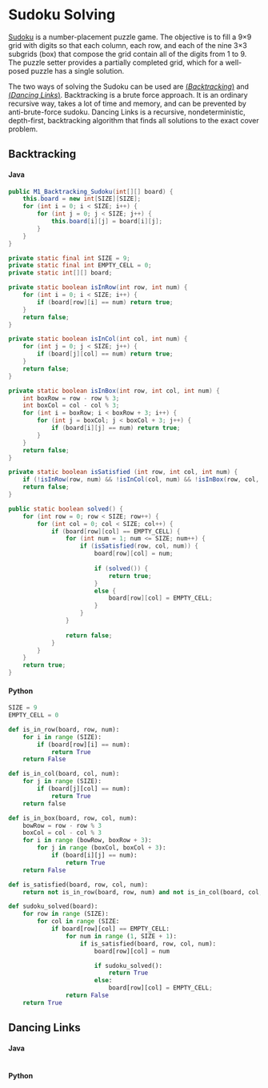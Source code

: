 # Sudoku Solving
[Sudoku](https://en.wikipedia.org/wiki/Sudoku) is a number-placement puzzle game. The objective is to fill a 9×9 grid with digits so that each column, each row, and each of the nine 3×3 subgrids (box) that compose the grid contain all of the digits from 1 to 9. The puzzle setter provides a partially completed grid, which for a well-posed puzzle has a single solution. 

The two ways of solving the Sudoku can be used are [(*Backtracking*)](https://www.geeksforgeeks.org/backtracking-algorithms/) and [(*Dancing Links*)](https://www.geeksforgeeks.org/exact-cover-problem-algorithm-x-set-2-implementation-dlx/). Backtracking is a brute force approach. It is an ordinary recursive way, takes a lot of time and memory, and can be prevented by anti-brute-force sudoku. Dancing Links is a recursive, nondeterministic, depth-first, backtracking algorithm that finds all solutions to the exact cover problem.

## Backtracking

#### Java
```java
public M1_Backtracking_Sudoku(int[][] board) {
    this.board = new int[SIZE][SIZE];
    for (int i = 0; i < SIZE; i++) {
        for (int j = 0; j < SIZE; j++) {
            this.board[i][j] = board[i][j];
        }
    }
}

private static final int SIZE = 9;
private static final int EMPTY_CELL = 0;
private static int[][] board;

private static boolean isInRow(int row, int num) {
    for (int i = 0; i < SIZE; i++) {
        if (board[row][i] == num) return true;
    }
    return false;
}

private static boolean isInCol(int col, int num) {
    for (int j = 0; j < SIZE; j++) {
        if (board[j][col] == num) return true;
    }
    return false;
}

private static boolean isInBox(int row, int col, int num) {
    int boxRow = row - row % 3;
    int boxCol = col - col % 3;
    for (int i = boxRow; i < boxRow + 3; i++) {
        for (int j = boxCol; j < boxCol + 3; j++) {
            if (board[i][j] == num) return true;
        }
    }
    return false;
}

private static boolean isSatisfied (int row, int col, int num) {
    if (!isInRow(row, num) && !isInCol(col, num) && !isInBox(row, col, num)) return true;
    return false;
}

public static boolean solved() {
    for (int row = 0; row < SIZE; row++) {
        for (int col = 0; col < SIZE; col++) {
            if (board[row][col] == EMPTY_CELL) {
                for (int num = 1; num <= SIZE; num++) {
                    if (isSatisfied(row, col, num)) {
                        board[row][col] = num;
                        
                        if (solved()) {
                            return true;
                        }
                        else {
                            board[row][col] = EMPTY_CELL;
                        }
                    }
                }
                
                return false;
            }
        }
    }  
    return true;
}
```

#### Python
```python
SIZE = 9
EMPTY_CELL = 0

def is_in_row(board, row, num):
    for i in range (SIZE):
        if (board[row][i] == num):
            return True
    return False

def is_in_col(board, col, num):
    for j in range (SIZE):
        if (board[j][col] == num):
            return True
    return false

def is_in_box(board, row, col, num):
    bowRow = row - row % 3
    boxCol = col - col % 3
    for i in range (bowRow, boxRow + 3):
        for j in range (boxCol, boxCol + 3):
            if (board[i][j] == num):
                return True
    return False

def is_satisfied(board, row, col, num):
    return not is_in_row(board, row, num) and not is_in_col(board, col, num) and not is_in_box(board, row, col, num)

def sudoku_solved(board):
    for row in range (SIZE):
        for col in range (SIZE:
            if board[row][col] == EMPTY_CELL:
                for num in range (1, SIZE + 1):
                    if is_satisfied(board, row, col, num):
                        board[row][col] = num

                        if sudoku_solved():
                            return True
                        else:
                            board[row][col] = EMPTY_CELL;
                return False
    return True
```

## Dancing Links

#### Java
```java
```

#### Python
````python
````